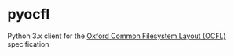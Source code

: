 # pyocfl
Python 3.x client for the [Oxford Common Filesystem Layout (OCFL)](https://ocfl.io/0.1/spec/) specification
